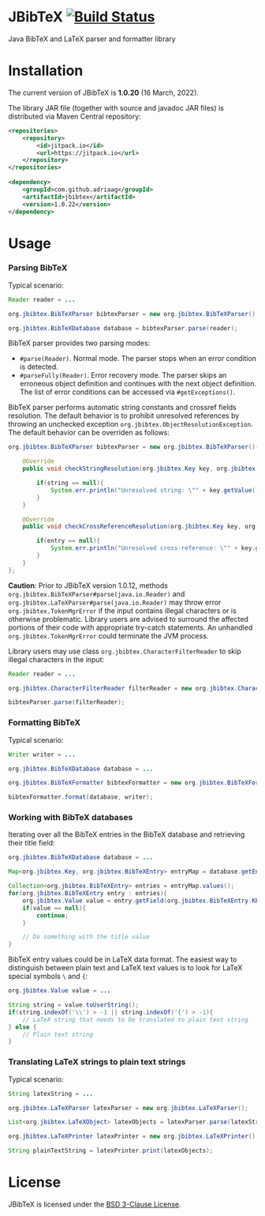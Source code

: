 JBibTeX [![Build Status](https://github.com/jbibtex/jbibtex/workflows/maven/badge.svg)](https://github.com/jbibtex/jbibtex/actions?query=workflow%3A%22maven%22)
=======

Java BibTeX and LaTeX parser and formatter library

# Installation #

The current version of JBibTeX is **1.0.20** (16 March, 2022).

The library JAR file (together with source and javadoc JAR files) is distributed via Maven Central repository:
```xml
<repositories>
	<repository>
	    <id>jitpack.io</id>
	    <url>https://jitpack.io</url>
	</repository>
</repositories>
 
<dependency>
    <groupId>com.github.adriaag</groupId>
    <artifactId>jbibtex</artifactId>
    <version>1.0.22</version>
</dependency>
```

# Usage #

### Parsing BibTeX ###

Typical scenario:
```java
Reader reader = ...

org.jbibtex.BibTeXParser bibtexParser = new org.jbibtex.BibTeXParser();

org.jbibtex.BibTeXDatabase database = bibtexParser.parse(reader);
```

BibTeX parser provides two parsing modes:
* `#parse(Reader)`. Normal mode. The parser stops when an error condition is detected.
* `#parseFully(Reader)`. Error recovery mode. The parser skips an erroneous object definition and continues with the next object definition. The list of error conditions can be accessed via `#getExceptions()`.

BibTeX parser performs automatic string constants and crossref fields resolution. The default behavior is to prohibit unresolved references by throwing an unchecked exception `org.jbibtex.ObjectResolutionException`. The default behavior can be overriden as follows:
```java
org.jbibtex.BibTeXParser bibtexParser = new org.jbibtex.BibTeXParser(){

	@Override
	public void checkStringResolution(org.jbibtex.Key key, org.jbibtex.BibTeXString string){

		if(string == null){
			System.err.println("Unresolved string: \"" + key.getValue() + "\"");
		}
	}

	@Override
	public void checkCrossReferenceResolution(org.jbibtex.Key key, org.jbibtex.BibTeXEntry entry){

		if(entry == null){
			System.err.println("Unresolved cross-reference: \"" + key.getValue() + "\"");
		}
	}
};
```

**Caution**: Prior to JBibTeX version 1.0.12, methods `org.jbibtex.BibTeXParser#parse(java.io.Reader)` and `org.jbibtex.LaTeXParser#parse(java.io.Reader)` may throw error `org.jbibtex.TokenMgrError` if the input contains illegal characters or is otherwise problematic. Library users are advised to surround the affected portions of their code with appropriate try-catch statements. An unhandled `org.jbibtex.TokenMgrError` could terminate the JVM process.

Library users may use class `org.jbibtex.CharacterFilterReader` to skip illegal characters in the input:
```java
Reader reader = ...

org.jbibtex.CharacterFilterReader filterReader = new org.jbibtex.CharacterFilterReader(reader);

bibtexParser.parse(filterReader);
``` 

### Formatting BibTeX ###

Typical scenario:
```java
Writer writer = ...

org.jbibtex.BibTeXDatabase database = ...

org.jbibtex.BibTeXFormatter bibtexFormatter = new org.jbibtex.BibTeXFormatter();

bibtexFormatter.format(database, writer);
```

### Working with BibTeX databases ###

Iterating over all the BibTeX entries in the BibTeX database and retrieving their title field:
```java
org.jbibtex.BibTeXDatabase database = ...

Map<org.jbibtex.Key, org.jbibtex.BibTeXEntry> entryMap = database.getEntries();

Collection<org.jbibtex.BibTeXEntry> entries = entryMap.values();
for(org.jbibtex.BibTeXEntry entry : entries){
	org.jbibtex.Value value = entry.getField(org.jbibtex.BibTeXEntry.KEY_TITLE);
	if(value == null){
		continue;
	}

	// Do something with the title value
}
```

BibTeX entry values could be in LaTeX data format. The easiest way to distinguish between plain text and LaTeX text values is to look for LaTeX special symbols `\` and `{`:
```java
org.jbibtex.Value value = ...

String string = value.toUserString();
if(string.indexOf('\\') > -1 || string.indexOf('{') > -1){
	// LaTeX string that needs to be translated to plain text string
} else {
	// Plain text string
}
```

### Translating LaTeX strings to plain text strings ###

Typical scenario:
```java
String latexString = ...

org.jbibtex.LaTeXParser latexParser = new org.jbibtex.LaTeXParser();

List<org.jbibtex.LaTeXObject> latexObjects = latexParser.parse(latexString);

org.jbibtex.LaTeXPrinter latexPrinter = new org.jbibtex.LaTeXPrinter();

String plainTextString = latexPrinter.print(latexObjects);
```

# License #

JBibTeX is licensed under the [BSD 3-Clause License](http://opensource.org/licenses/BSD-3-Clause).

